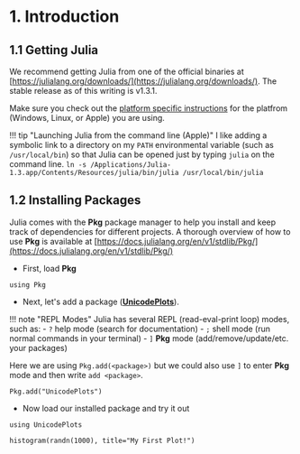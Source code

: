 # 1. Introduction

## 1.1 Getting Julia

We recommend getting Julia from one of the official binaries at [https://julialang.org/downloads/](https://julialang.org/downloads/).  The stable release as of this writing is v1.3.1.

Make sure you check out the [platform specific instructions](https://julialang.org/downloads/platform/) for the platfrom (Windows, Linux, or Apple) you are using. 

!!! tip "Launching Julia from the command line (Apple)"
    I like adding a symbolic link to a directory on my `PATH` environmental variable (such as `/usr/local/bin`) so that Julia can be opened just by typing `julia` on the command line.
    ```
    ln -s /Applications/Julia-1.3.app/Contents/Resources/julia/bin/julia /usr/local/bin/julia
    ```
    

## 1.2 Installing Packages

Julia comes with the **Pkg** package manager to help you install and keep track of dependencies for different projects.  A thorough overview of how to use **Pkg** is available at [https://docs.julialang.org/en/v1/stdlib/Pkg/](https://docs.julialang.org/en/v1/stdlib/Pkg/)

- First, load **Pkg**
  
```@repl 1
using Pkg
```

- Next, let's add a package ([**UnicodePlots**](https://github.com/Evizero/UnicodePlots.jl)).

!!! note "REPL Modes"
    Julia has several REPL (read-eval-print loop) modes, such as:
    - `?` help mode (search for documentation)
    - `;` shell mode (run normal commands in your terminal)
    - `]` **Pkg** mode (add/remove/update/etc. your packages)

Here we are using `Pkg.add(<package>)` but we could also use `]` to enter **Pkg** mode and then write `add <package>`.

```@repl 1
Pkg.add("UnicodePlots")
```
- Now load our installed package and try it out

```@repl 1
using UnicodePlots

histogram(randn(1000), title="My First Plot!")
```
